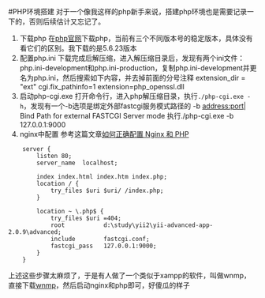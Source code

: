 #PHP环境搭建
对于一个像我这样的php新手来说，搭建php环境也是需要记录一下的，否则后续估计又忘记了。

1. 下载php
在[php官网](http://www.php.net/)下载php，当前有三个不同版本号的稳定版本，具体没有看它们的区别。我下载的是5.6.23版本
2. 配置php.ini
下载完成后解压缩，进入解压缩目录后，发现有两个ini文件：php.ini-development和php.ini-production，复制php.ini-development并更名为php.ini，然后搜索如下内容，并去掉前面的分号注释
extension_dir = "ext"
cgi.fix_pathinfo=1
extension=php_openssl.dll
3. 启动php-cgi.exe
打开命令行，进入php解压缩目录，执行`./php-cgi.exe -h`，发现有一个-b选项是绑定外部fastcgi服务模式路径的
-b <address:port>|<port> Bind Path for external FASTCGI Server mode
执行./php-cgi.exe -b 127.0.0.1:9000
4. nginx中配置
参考这篇文章[如何正确配置 Nginx 和 PHP](http://blog.jobbole.com/50121/)
```
    server {
    	listen 80;
    	server_name  localhost;

        index index.html index.htm index.php;
        location / {
            try_files $uri $uri/ /index.php;
        }

        location ~ \.php$ {
            try_files $uri =404;
            root           d:\study\yii2\yii-advanced-app-2.0.9\advanced;
            include        fastcgi.conf;
            fastcgi_pass   127.0.0.1:9000;
        }
    }
```

上述这些步骤太麻烦了，于是有人做了一个类似于xampp的软件，叫做wnmp，直接下载[wnmp](https://www.getwnmp.org/downloads/)，然后启动nginx和php即可，好傻瓜的样子
